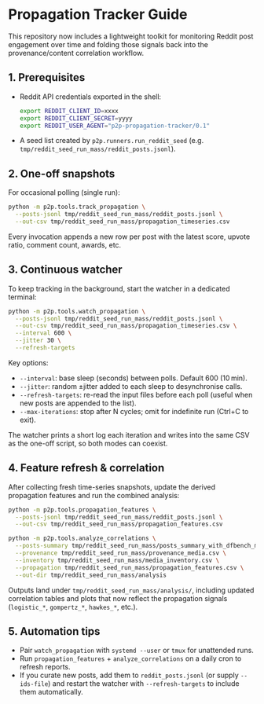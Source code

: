 # Propagation Tracker Guide

This repository now includes a lightweight toolkit for monitoring Reddit post engagement over time and folding those signals back into the provenance/content correlation workflow.

## 1. Prerequisites

- Reddit API credentials exported in the shell:
  ```bash
  export REDDIT_CLIENT_ID=xxxx
  export REDDIT_CLIENT_SECRET=yyyy
  export REDDIT_USER_AGENT="p2p-propagation-tracker/0.1"
  ```
- A seed list created by `p2p.runners.run_reddit_seed` (e.g. `tmp/reddit_seed_run_mass/reddit_posts.jsonl`).

## 2. One-off snapshots

For occasional polling (single run):
```bash
python -m p2p.tools.track_propagation \
  --posts-jsonl tmp/reddit_seed_run_mass/reddit_posts.jsonl \
  --out-csv tmp/reddit_seed_run_mass/propagation_timeseries.csv
```
Every invocation appends a new row per post with the latest score, upvote ratio, comment count, awards, etc.

## 3. Continuous watcher

To keep tracking in the background, start the watcher in a dedicated terminal:
```bash
python -m p2p.tools.watch_propagation \
  --posts-jsonl tmp/reddit_seed_run_mass/reddit_posts.jsonl \
  --out-csv tmp/reddit_seed_run_mass/propagation_timeseries.csv \
  --interval 600 \
  --jitter 30 \
  --refresh-targets
```

Key options:
- `--interval`: base sleep (seconds) between polls. Default 600 (10 min).
- `--jitter`: random ±jitter added to each sleep to desynchronise calls.
- `--refresh-targets`: re-read the input files before each poll (useful when new posts are appended to the list).
- `--max-iterations`: stop after N cycles; omit for indefinite run (Ctrl+C to exit).

The watcher prints a short log each iteration and writes into the same CSV as the one-off script, so both modes can coexist.

## 4. Feature refresh & correlation

After collecting fresh time-series snapshots, update the derived propagation features and run the combined analysis:
```bash
python -m p2p.tools.propagation_features \
  --posts-jsonl tmp/reddit_seed_run_mass/reddit_posts.jsonl \
  --out-csv tmp/reddit_seed_run_mass/propagation_features.csv

python -m p2p.tools.analyze_correlations \
  --posts-summary tmp/reddit_seed_run_mass/posts_summary_with_dfbench_multi.csv \
  --provenance tmp/reddit_seed_run_mass/provenance_media.csv \
  --inventory tmp/reddit_seed_run_mass/media_inventory.csv \
  --propagation tmp/reddit_seed_run_mass/propagation_features.csv \
  --out-dir tmp/reddit_seed_run_mass/analysis
```

Outputs land under `tmp/reddit_seed_run_mass/analysis/`, including updated correlation tables and plots that now reflect the propagation signals (`logistic_*`, `gompertz_*`, `hawkes_*`, etc.).

## 5. Automation tips

- Pair `watch_propagation` with `systemd --user` or `tmux` for unattended runs.
- Run `propagation_features` + `analyze_correlations` on a daily cron to refresh reports.
- If you curate new posts, add them to `reddit_posts.jsonl` (or supply `--ids-file`) and restart the watcher with `--refresh-targets` to include them automatically.
